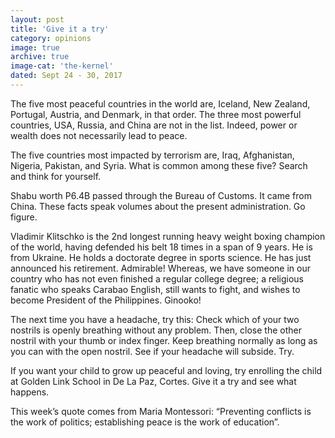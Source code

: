 ```yaml
---
layout: post
title: 'Give it a try'
category: opinions
image: true
archive: true
image-cat: 'the-kernel'
dated: Sept 24 - 30, 2017
---
```


The five most peaceful countries in the world are, Iceland, New Zealand, Portugal, Austria, and Denmark, in that order. The three most powerful countries, USA, Russia, and China are not in the list. Indeed, power or wealth does not necessarily lead to peace.

The five countries most impacted by terrorism are, Iraq, Afghanistan, Nigeria, Pakistan, and Syria. What is common among these five? Search and think for yourself.

Shabu worth P6.4B passed through the Bureau of Customs. It came from China. These facts speak volumes about the present administration. Go figure.

Vladimir Klitschko is the 2nd longest running heavy weight boxing champion of the world, having defended his belt 18 times in a span of 9 years. He is from Ukraine. He holds a doctorate degree in sports science. He has just announced his retirement. Admirable! Whereas, we have someone in our country who has not even finished a regular college degree; a religious fanatic who speaks Carabao English, still wants to fight, and wishes to become President of the Philippines. Ginooko!

The next time you have a headache, try this: Check which of your two nostrils is openly breathing without any problem. Then, close the other nostril with your thumb or index finger. Keep breathing normally as long as you can with the open nostril. See if your headache will subside. Try.

If you want your child to grow up peaceful and loving, try enrolling the child at Golden Link School in De La Paz, Cortes. Give it a try and see what happens.

This week’s quote comes from Maria Montessori:  “Preventing conflicts is the work of politics; establishing peace is the work of education”.
